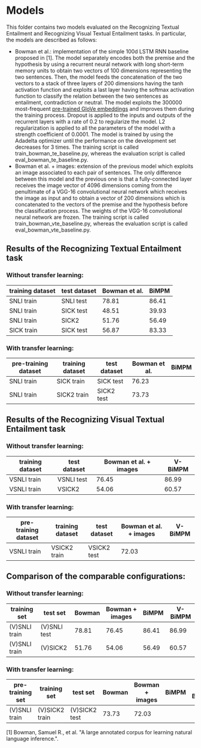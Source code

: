 # Models
This folder contains two models evaluated on the Recognizing Textual Entailment and Recognizing Visual Textual Entailment tasks. In particular, the models are described as follows:

* Bowman et al.: implementation of the simple 100d LSTM RNN baseline proposed in [1]. The model separately encodes both the premise and the hypothesis by using a recurrent neural network with long short-term memory units to obtain two vectors of 100 dimensions representing the two sentences. Then, the model feeds the concatenation of the two vectors to a stack of three layers of 200 dimensions having the tanh activation function and exploits a last layer having the softmax activation function to classify the relation between the two sentences as entailment, contradiction or neutral. The model exploits the 300000 most-frequent [pre-trained GloVe embeddings](http://nlp.stanford.edu/data/glove.840B.300d.zip) and improves them during the training process. Dropout is applied to the inputs and outputs of the recurrent layers with a rate of 0.2 to regularize the model. L2 regularization is applied to all the parameters of the model with a strength coefficient of 0.0001. The model is trained by using the Adadelta optimizer until the performance on the development set decreases for 3 times. The training script is called train_bowman_te_baseline.py, whereas the evaluation script is called eval_bowman_te_baseline.py.
* Bowman et al. + images: extension of the previous model which exploits an image associated to each pair of sentences. The only difference between this model and the previous one is that a fully-connected layer receives the image vector of 4096 dimensions coming from the penultimate of a VGG-16 convolutional neural network which receives the image as input and to obtain a vector of 200 dimensions which is concatenated to the vectors of the premise and the hypothesis before the classification process. The weights of the VGG-16 convolutional neural network are frozen. The training script is called train_bowman_vte_baseline.py, whereas the evaluation script is called eval_bowman_vte_baseline.py.

## Results of the Recognizing Textual Entailment task

### Without transfer learning:

| training dataset | test dataset | Bowman et al. | BiMPM |
|------------------|--------------|---------------|-------|
| SNLI train       | SNLI test    | 78.81         | 86.41 |
| SNLI train       | SICK test    | 48.51         | 39.93 |
| SNLI train       | SICK2        | 51.76         | 56.49 |
| SICK train       | SICK test    | 56.87         | 83.33 |

### With transfer learning:

| pre-training dataset | training dataset | test dataset | Bowman et al. | BiMPM |
|----------------------|------------------|--------------|---------------|-------|
| SNLI train           | SICK train       | SICK test    | 76.23         |       |
| SNLI train           | SICK2 train      | SICK2 test   | 73.73         |       |

## Results of the Recognizing Visual Textual Entailment task

### Without transfer learning:

| training dataset | test dataset | Bowman et al. + images | V-BiMPM |
|------------------|--------------|------------------------|---------|
| VSNLI train      | VSNLI test   | 76.45                  | 86.99   |
| VSNLI train      | VSICK2       | 54.06                  | 60.57   |

### With transfer learning:

| pre-training dataset | training dataset | test dataset | Bowman et al. + images | V-BiMPM |
|----------------------|------------------|--------------|------------------------|---------|
| VSNLI train          | VSICK2 train     | VSICK2 test  | 72.03                  |         |

## Comparison of the comparable configurations:

### Without transfer learning:

| training set  | test set     | Bowman | Bowman + images | BiMPM | V-BiMPM |
|---------------|--------------|--------|-----------------|-------|---------|
| (V)SNLI train | (V)SNLI test | 78.81  | 76.45           | 86.41 | 86.99   |
| (V)SNLI train | (V)SICK2     | 51.76  | 54.06           | 56.49 | 60.57   |

### With transfer learning:

| pre-training set | training set   | test set      | Bowman | Bowman + images | BiMPM | V-BiMPM |
|------------------|----------------|---------------|--------|-----------------|-------|---------|
| (V)SNLI train    | (V)SICK2 train | (V)SICK2 test | 73.73  | 72.03           |       |         |

[1] Bowman, Samuel R., et al. "A large annotated corpus for learning natural language inference.".

